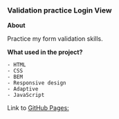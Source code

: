 ### Validation practice **Login View**

**About**

Practice my form validation skills.

**What used in the project?**

```
- HTML
- CSS
- BEM
- Responsive design
- Adaptive
- JavaScript

```

Link to [GitHub Pages:]()
